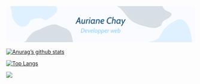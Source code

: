 <img src="https://github.com/chay-a/chay-a/blob/main/Banni%C3%A8re(1).png">

[![Anurag’s github stats](https://github-readme-stats.vercel.app/api?username=chay-a)](https://github.com/chay-a)

[![Top Langs](https://github-readme-stats.vercel.app/api/top-langs/?username=chay-a&layout=compact)](https://github.com/chay-a)


![](https://img.shields.io/badge/Code-React-informational?style=flat&logo=react&color=61DAFB)
<!---
chay-a/chay-a is a ✨ special ✨ repository because its `README.md` (this file) appears on your GitHub profile.
You can click the Preview link to take a look at your changes.
--->
